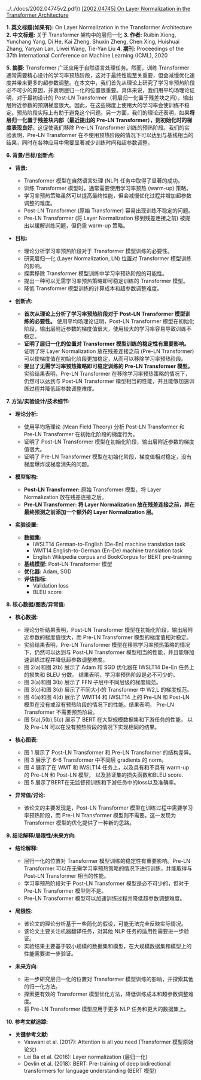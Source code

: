 ../../docs/2002.04745v2.pdf})
[[2002.04745] On Layer Normalization in the Transformer Architecture](https://arxiv.org/abs/2002.04745)

**1. 英文标题(如果有):** On Layer Normalization in the Transformer Architecture
**2. 中文标题:** 关于 Transformer 架构中的层归一化
**3. 作者:** Ruibin Xiong, Yunchang Yang, Di He, Kai Zheng, Shuxin Zheng, Chen Xing, Huishuai Zhang, Yanyan Lan, Liwei Wang, Tie-Yan Liu
**4. 期刊:** Proceedings of the 37th International Conference on Machine Learning (ICML), 2020

**5. 摘要:**
Transformer 广泛应用于自然语言处理任务。然而，训练 Transformer 通常需要精心设计的学习率预热阶段，这对于最终性能至关重要，但会减慢优化速度并带来更多的超参数调整。在本文中，我们首先从理论上研究了学习率预热阶段必不可少的原因，并表明层归一化的位置很重要。具体来说，我们用平均场理论证明，对于最初设计的 Post-LN Transformer（将层归一化置于残差块之间），输出层附近参数的预期梯度很大。因此，在这些梯度上使用大的学习率会使训练不稳定。预热阶段实际上有助于避免这个问题。另一方面，我们的理论还表明，如果**将层归一化置于残差块内部（最近提出的 Pre-LN Transformer），则初始化时的梯度表现良好**。这促使我们移除 Pre-LN Transformer 训练的预热阶段。我们的实验表明，Pre-LN Transformer 在不使用预热阶段的情况下可以达到与基线相当的结果，同时在各种应用中需要显著减少训练时间和超参数调整。

**6. 背景/目标/创新点:**
* **背景:**
    * Transformer 模型在自然语言处理 (NLP) 任务中取得了显著的成功。
    * 训练 Transformer 模型时，通常需要使用学习率预热 (warm-up) 策略。
    * 学习率预热策略虽然可以提高最终性能，但会减慢优化过程并增加超参数调整的难度。
    * Post-LN Transformer (原始 Transformer) 容易出现训练不稳定的问题。
    * Pre-LN Transformer (将 Layer Normalization 移到残差连接之前) 被提出以缓解训练问题，但仍需 warm-up 策略。

* **目标:**
    * 理论分析学习率预热阶段对于 Transformer 模型训练的必要性。
    * 研究层归一化 (Layer Normalization, LN) 位置对 Transformer 模型训练的影响。
    * 探索移除 Transformer 模型训练中学习率预热阶段的可能性。
    * 提出一种可以无需学习率预热策略即可稳定训练的 Transformer 模型。
    * 降低 Transformer 模型训练的计算成本和超参数调整难度。

* **创新点:**
    * **首次从理论上分析了学习率预热阶段对于 Post-LN Transformer 模型训练的必要性。** 使用平均场理论证明，Post-LN Transformer 模型在初始化阶段，输出层附近参数的梯度值很大，使用较大的学习率容易导致训练不稳定。
    * **证明了层归一化的位置对 Transformer 模型训练的稳定性有重要影响。** 证明了将 Layer Normalization 放在残差连接之前 (Pre-LN Transformer) 可以使梯度值在初始化阶段更加稳定，从而可以移除学习率预热阶段。
    * **提出了无需学习率预热策略即可稳定训练的 Pre-LN Transformer 模型。** 实验结果表明，Pre-LN Transformer 在移除学习率预热策略的情况下，仍然可以达到与 Post-LN Transformer 模型相当的性能，并且能够加速训练过程并降低超参数调整难度。

**7. 方法/实验设计/技术细节:**
* **理论分析:**
    * 使用平均场理论 (Mean Field Theory) 分析 Post-LN Transformer 和 Pre-LN Transformer 在初始化阶段的梯度行为。
    * 证明了 Post-LN Transformer 模型在初始化阶段，输出层附近参数的梯度值很大。
    * 证明了 Pre-LN Transformer 模型在初始化阶段，梯度值相对稳定，没有梯度爆炸或梯度消失的问题。

* **模型架构:**
    * **Post-LN Transformer:** 原始 Transformer 模型，将 Layer Normalization 放在残差连接之后。
    * **Pre-LN Transformer: 将 Layer Normalization 放在残差连接之前，并在最终预测之前添加一个额外的 Layer Normalization 层。**

* **实验设置:**
    * **数据集:**
        * IWSLT14 German-to-English (De-En) machine translation task
        * WMT14 English-to-German (En-De) machine translation task
        * English Wikipedia corpus and BookCorpus for BERT pre-training
    * **基线模型:** Post-LN Transformer 模型
    * **优化器:** Adam, SGD
    * **评估指标:**
        * Validation loss
        * BLEU score

**8. 核心数据/图表/异常值:**
* **核心数据:**
    * 理论分析结果表明，Post-LN Transformer 模型在初始化阶段，输出层附近参数的梯度值很大，而 Pre-LN Transformer 模型的梯度值相对稳定。
    * 实验结果表明，Pre-LN Transformer 模型在移除学习率预热策略的情况下，仍然可以达到与 Post-LN Transformer 模型相当的性能，并且能够加速训练过程并降低超参数调整难度。
    * 图 2(a)和图 2(b) 展示了 Adam 和 SGD 优化器在 IWSLT14 De-En 任务上的损失和 BLEU 分数。 结果表明，学习率预热阶段是必不可少的。
    * 图 3(a)和图 3(b) 展示了 FFN 子层中不同层级的梯度规范。
    * 图 3(c)和图 3(d) 展示了不同大小的 Transformer 中 W2,L 的梯度规范。
    * 图 4(a)和图 4(d) 展示了 WMT14 和 IWSLT14 上的 Pre-LN 和 Post-LN 模型在没有或没有预热阶段的情况下的性能。结果表明， Pre-LN Transformer 不需要预热阶段。
    * 图 5(a),5(b),5(c) 展示了 BERT 在大型规模数据集和下游任务的性能， 以及 Pre-LN 可以在没有预热阶段的情况下实现相同的结果。

* **核心图表:**
    * 图 1 展示了 Post-LN Transformer 和 Pre-LN Transformer 的结构差异。
    * 图 3 展示了 6-6 Transformer 中不同层 gradients 的 norm。
    * 图 4 展示了在 WMT 和 IWSLT14 任务上，以及具有和不具有 warm-up 的 Pre-LN 和 Post-LN 模型， 以及验证集的损失函数和BLEU score.
    * 图 5 展示了BERT在无监督预训练和下游任务中的loss以及准确率。

* **异常值/讨论:**
    * 该论文的主要发现是，Post-LN Transformer 模型在训练过程中需要学习率预热阶段，而 Pre-LN Transformer 模型则不需要。这一发现为 Transformer 模型的优化提供了一种新的思路。

**9. 结论解释/局限性/未来方向:**
* **结论解释:**
    * 层归一化的位置对 Transformer 模型训练的稳定性有重要影响。Pre-LN Transformer 可以在无需学习率预热策略的情况下进行训练，并能取得与 Post-LN Transformer 相当的性能。
    * 学习率预热阶段对于 Post-LN Transformer 模型是必不可少的，但对于 Pre-LN Transformer 模型则不是。
    * Pre-LN Transformer 模型可以加速训练过程并降低超参数调整难度。

* **局限性:**
    * 该论文的理论分析基于一些简化的假设，可能无法完全反映实际情况。
    * 该论文主要关注机器翻译任务，对其他 NLP 任务的适用性需要进一步验证。
    * 实验结果主要基于较小规模的数据集和模型，在大规模数据集和模型上的性能需要进一步验证。

* **未来方向:**
    * 进一步研究层归一化的位置对 Transformer 模型训练的影响，并探索其他的归一化方法。
    * 探索更有效的 Transformer 模型优化方法，降低训练成本和超参数调整难度。
    * 将 Pre-LN Transformer 模型应用于更多 NLP 任务和更大的数据集上。

**10. 参考文献追踪:**
* **关键参考文献:**
    * Vaswani et al. (2017): Attention is all you need (Transformer 模型原始论文)
    * Lei Ba et al. (2016): Layer normalization (层归一化)
    * Devlin et al. (2018): BERT: Pre-training of deep bidirectional transformers for language understanding (BERT 模型)

